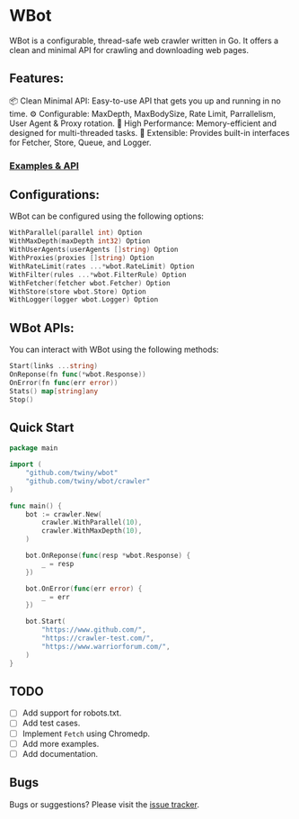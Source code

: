 # WBot

WBot is a configurable, thread-safe web crawler written in Go. It offers a clean and minimal API for crawling and downloading web pages.

## Features:
📦 Clean Minimal API: Easy-to-use API that gets you up and running in no time.
⚙️ Configurable: MaxDepth, MaxBodySize, Rate Limit, Parrallelism, User Agent & Proxy rotation.
🚀 High Performance: Memory-efficient and designed for multi-threaded tasks.
🔌 Extensible: Provides built-in interfaces for Fetcher, Store, Queue, and Logger.

### [Examples & API](https://github.com/twiny/wbot/wiki)

## Configurations:

WBot can be configured using the following options:

```go
WithParallel(parallel int) Option
WithMaxDepth(maxDepth int32) Option
WithUserAgents(userAgents []string) Option
WithProxies(proxies []string) Option
WithRateLimit(rates ...*wbot.RateLimit) Option
WithFilter(rules ...*wbot.FilterRule) Option
WithFetcher(fetcher wbot.Fetcher) Option
WithStore(store wbot.Store) Option
WithLogger(logger wbot.Logger) Option
```

## WBot APIs:

You can interact with WBot using the following methods:

```go
Start(links ...string)
OnReponse(fn func(*wbot.Response))
OnError(fn func(err error))
Stats() map[string]any
Stop()
```

## Quick Start

```go
package main

import (
	"github.com/twiny/wbot"
	"github.com/twiny/wbot/crawler"
)

func main() {
	bot := crawler.New(
		crawler.WithParallel(10),
		crawler.WithMaxDepth(10),
	)

	bot.OnReponse(func(resp *wbot.Response) {
		_ = resp
	})

	bot.OnError(func(err error) {
		_ = err
	})

	bot.Start(
		"https://www.github.com/",
		"https://crawler-test.com/",
		"https://www.warriorforum.com/",
	)
}
```

## TODO
- [ ] Add support for robots.txt.
- [ ] Add test cases.
- [ ] Implement `Fetch` using Chromedp.
- [ ] Add more examples.
- [ ] Add documentation.

## Bugs
Bugs or suggestions? Please visit the [issue tracker](https://github.com/twiny/wbot/issues).